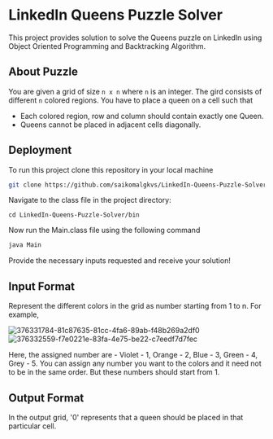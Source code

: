 # LinkedIn Queens Puzzle Solver

This project provides solution to solve the Queens puzzle on LinkedIn using Object Oriented Programming and Backtracking Algorithm.

## About Puzzle

You are given a grid of size ```n x n``` where ```n``` is an integer. The gird consists of different ```n``` colored regions. You have to place a queen on a cell such that

- Each colored region, row and column should contain exactly one Queen.
- Queens cannot be placed in adjacent cells diagonally.

## Deployment

To run this project clone this repository in your local machine

```bash
git clone https://github.com/saikomalgkvs/LinkedIn-Queens-Puzzle-Solver.git
```

Navigate to the class file in the project directory:

```bach
cd LinkedIn-Queens-Puzzle-Solver/bin
```

Now run the Main.class file using the following command

```bash
java Main
```
Provide the necessary inputs requested and receive your solution!

## Input Format

Represent the different colors in the grid as number starting from 1 to n. For example, 

![376331784-81c87635-81cc-4fa6-89ab-f48b269a2df0](https://github.com/user-attachments/assets/51ff11bb-55ef-492d-995a-2515cc42fb3d)                      ![376332559-f7e0221e-83fa-4e75-be22-c7eedf7d7fec](https://github.com/user-attachments/assets/7f65dc9c-3c42-4b23-882c-36cd96af754f)

Here, the assigned number are - Violet - 1, Orange - 2, Blue - 3, Green - 4, Grey - 5. You can assign any number you want to the colors and it need not to be in the same order.
But these numbers should start from 1.

## Output Format

In the output grid, '0' represents that a queen should be placed in that particular cell.






